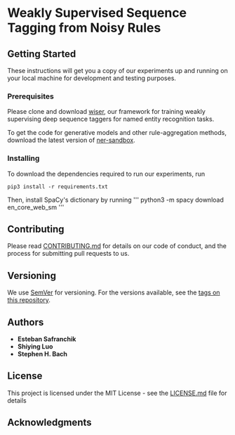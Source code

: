 # Weakly Supervised Sequence Tagging from Noisy Rules

## Getting Started

These instructions will get you a copy of our experiments up and running on your local machine for development and testing purposes.

### Prerequisites

Please clone and download [wiser](https://github.com/BatsResearch/wiser), our framework for training weakly supervising deep sequence taggers for named entity recognition tasks.

To get the code for generative models and other rule-aggregation methods, download the latest version of [ner-sandbox](https://https://github.com/BatsResearch/ner-sandbox).

### Installing

To download the dependencies required to run our experiments, run

```
pip3 install -r requirements.txt
```

Then, install SpaCy's  dictionary by running
'''
python3 -m spacy download en_core_web_sm
'''

## Contributing

Please read [CONTRIBUTING.md](https://gist.github.com/PurpleBooth/b24679402957c63ec426) for details on our code of conduct, and the process for submitting pull requests to us.

## Versioning

We use [SemVer](http://semver.org/) for versioning. For the versions available, see the [tags on this repository](https://github.com/your/project/tags).

## Authors

* **Esteban Safranchik**
* **Shiying Luo**
* **Stephen H. Bach**

## License

This project is licensed under the MIT License - see the [LICENSE.md](LICENSE.md) file for details

## Acknowledgments
